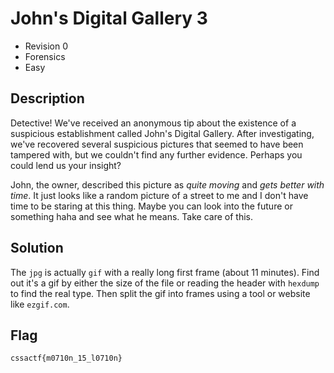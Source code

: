 # John's Digital Gallery 3
- Revision 0
- Forensics
- Easy

## Description
Detective! We've received an anonymous tip about the existence of a suspicious establishment called John's Digital Gallery. After investigating, we've recovered several suspicious pictures that seemed to have been tampered with, but we couldn't find any further evidence. Perhaps you could lend us your insight?

John, the owner, described this picture as *quite moving* and *gets better with time*. It just looks like a random picture of a street to me and I don't have time to be staring at this thing. Maybe you can look into the future or something haha and see what he means. Take care of this.

## Solution
The `jpg` is actually `gif` with a really long first frame (about 11 minutes). Find out it's a gif by either the size of the file or reading the header with `hexdump` to find the real type. Then split the gif into frames using a tool or website like `ezgif.com`.

## Flag
`cssactf{m0710n_15_l0710n}`

